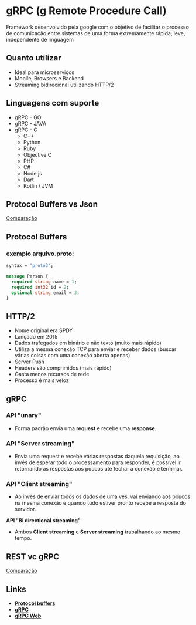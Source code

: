 # gRPC (g Remote Procedure Call)
Framework desenvolvido pela google com o objetivo de facilitar o processo de comunicação entre sistemas de uma forma extremamente rápida, leve, independente de linguagem

## Quanto utilizar

- Ideal para microserviços
- Mobile, Browsers e Backend
- Streaming bidirecional utilizando HTTP/2

## Linguagens com suporte

- gRPC - GO
- gRPC - JAVA
- gRPC - C
    - C++
    - Python
    - Ruby
    - Objective C
    - PHP
    - C#
    - Node.js
    - Dart
    - Kotlin / JVM

## Protocol Buffers vs Json

[Comparação](https://www.notion.so/b9f4c4f3f949491ba99868a96c26ce17)

## Protocol Buffers

### exemplo arquivo.proto:

```protobuf
syntax = "proto3";

message Person {
  required string name = 1;
  required int32 id = 2;
  optional string email = 3;
}
```

## HTTP/2

- Nome original era SPDY
- Lançado em 2015
- Dados trafegados em binário e não texto (muito mais rápido)
- Utiliza a mesma conexão TCP para enviar e receber dados (buscar várias coisas com uma conexão aberta apenas)
- Server Push
- Headers são comprimidos (mais rápido)
- Gasta menos recursos de rede
- Processo é mais veloz

## gRPC

### API "unary"

- Forma padrão envia uma **request** e recebe uma **response**.

### API "Server streaming"

- Envia uma request e recebe várias respostas daquela requisição, ao invés de esperar todo o processamento para responder, é possível ir retornando as respostas aos poucos até fechar a conexão e terminar.

### API "Client streaming"

- Ao invés de enviar todos os dados de uma ves, vai enviando aos poucos na mesma conexão e quando tudo estiver pronto recebe a resposta do servidor.

**API "Bi directional streaming"**

- Ambos **Client streaming** e **Server streaming** trabalhando ao mesmo tempo.

## REST vc gRPC

[Comparação](https://www.notion.so/3fc1d93abee54fc1b05d8b79e36a9778)

## Links
- [**Protocol buffers**](https://developers.google.com/protocol-buffers/)
- [**gRPC**](https://grpc.io/)
- [**gRPC Web**](https://grpc.io/blog/state-of-grpc-web/)